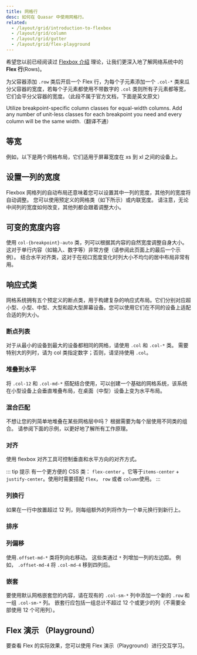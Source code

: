 ```yaml
---
title: 网格行
desc: 如何在 Quasar 中使用网格行。
related:
  - /layout/grid/introduction-to-flexbox
  - /layout/grid/column
  - /layout/grid/gutter
  - /layout/grid/flex-playground
---
```


希望您以前已经阅读过 [Flexbox 介绍](/layout/grid/introduction-to-flexbox) 理论，让我们更深入地了解网络系统中的 **Flex 行**(Rows)。

为父容器添加 `.row` 类后开启一个 Flex 行，为每个子元素添加一个 `.col-*` 类来瓜分父容器的宽度，若每个子元素都使用不带数字的 `.col` 类则所有子元素都等宽，它们会平分父容器的宽度。（此段不属于官方文档，下面是英文原文）

Utilize breakpoint-specific column classes for equal-width columns. Add any number of unit-less classes for each breakpoint you need and every column will be the same width.（翻译不通）

## 等宽

例如，以下是两个网格布局，它们适用于屏幕宽度在 xs 到 xl 之间的设备上。

<doc-example title="等宽示例" file="grid/RowEqualWidth" />

## 设置一列的宽度

Flexbox 网格列的自动布局还意味着您可以设置其中一列的宽度，其他列的宽度将自动调整。 您可以使用预定义的网格类（如下所示）或内联宽度。 请注意，无论中间列的宽度如何改变，其他列都会跟着调整大小。

<doc-example title="设置一列的宽度" file="grid/RowColumnWidth" />

## 可变的宽度内容

使用 `col-{breakpoint}-auto` 类，列可以根据其内容的自然宽度调整自身大小。 这对于单行内容（如输入、数字等）非常方便（请参阅此页面上的最后一个示例）。 结合水平对齐类，这对于在视口宽度变化时列大小不均匀的居中布局非常有用。

<doc-example title="可变的宽度内容" file="grid/RowVariableWidth" />

## 响应式类

网格系统拥有五个预定义的断点类，用于构建复杂的响应式布局。它们分别对应超小型、小型、中型、大型和超大型屏幕设备。您可以使用它们在不同的设备上适配合适的列大小。

### 断点列表

对于从最小的设备到最大的设备都相同的网格，请使用 `.col` 和 `.col-*` 类。 需要特别大的列时，请为 col 类指定数字；否则，请坚持使用 `.col`。

<doc-example title="断点列表" file="grid/RowAllBreakpoints" />

### 堆叠到水平
将 `.col-12` 和 `.col-md-*` 搭配结合使用，可以创建一个基础的网格系统，该系统在小型设备上会垂直堆叠布局，在桌面（中型）设备上变为水平布局。

<doc-example title="Stacked to horizontal" file="grid/RowStackedToHorizontal" />

### 混合匹配

不想让您的列简单地堆叠在某些网格层中吗？ 根据需要为每个层使用不同类的组合。 请参阅下面的示例，以更好地了解所有工作原理。

<doc-example title="Mix and match" file="grid/RowMixAndMatch" />

### 对齐

使用 flexbox 对齐工具可控制垂直和水平方向的对齐方式。

<doc-example title="垂直对齐" file="grid/RowVerticalAlignment" />

<doc-example title="水平对齐" file="grid/RowHorizontalAlignment" />

::: tip 提示
有一个更方便的 CSS 类： `flex-center` 。它等于`items-center` + `justify-center`。使用时需要搭配 `flex`， `row` 或者 `column`使用。
:::

### 列换行
如果在一行中放置超过 12 列，则每组额外的列将作为一个单元换行到新行上。

<doc-example title="列换行" file="grid/RowColumnWrapping" />

### 排序

<doc-example title="Reverse" file="grid/RowReverse" />

<doc-example title="Flex order" file="grid/RowFlexOrder" />

### 列偏移
使用`.offset-md-*` 类将列向右移动。 这些类通过 `*` 列增加一列的左边距。 例如， `.offset-md-4`  将 `.col-md-4` 移到四列后。

<doc-example title="Offsetting columns" file="grid/RowOffsettingColumns" />

### 嵌套

要使用默认网格嵌套您的内容，请在现有的 `.col-sm-*` 列中添加一个新的 `.row` 和一组 `.col-sm-*` 列。 嵌套行应包括一组总计不超过 12 个或更少的列（不需要全部使用 12 个可用列）。

<doc-example title="Nesting" file="grid/RowNesting" />

## Flex 演示 （Playground）
要查看 Flex 的实际效果，您可以使用 Flex 演示（Playground）进行交互学习。

<q-btn push color="brand-primary" icon-right="launch" label="Flex Playground" to="/layout/grid/flex-playground" />
